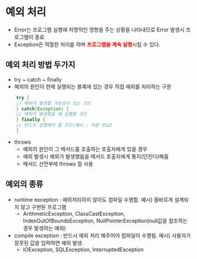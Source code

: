 # 예외 처리
- Error는 프로그램 실행에 치명적인 영향을 주는 상황을 나타내므로 Error 발생시 프로그램이 종료
- Exception은 적절한 처리를 하며 <b style="color:red;">프로그램을 계속 실행</b>시킬 수 있다.

## 예외 처리 방법 두가지
- try ~ catch ~ finally
 - 예외의 원인이 현재 실행되는 블록에 있는 경우 직접 예외를 처리하는 구문
``` java
    try {
    // 예외가 발생할 가능성이 있는 코드
    } catch(Exception) {
    // 예외가 발생했을 때 실행할 코드
    } finally {
    // 반드시 실행해야 할 코드(예시 : 자원 반납)
    }
```

- throws
  - 예외의 원인이 그 메서드를 호출하는 호출자에게 있을 경우 
  - 예외 발생시 예외가 발생했음을 메서드 호출자에게 통지(던진다)해줌
  - 메서드 선언부에 throws 절 사용
## 예외의 종류
- runtime exception : 예외처리하지 않아도 컴파일 수행함. 예시) 올바르게 설계되지 않고 구현된 프로그램
  - ArithmeticException, ClassCastException, IndexOutOfBoundsException, NullPointerException(null값을 참조하는 경우 발생하는 예외) 
- compile exception : 반드시 예외 처리 해주어야 컴파일이 수행됨. 예시) 사용자가 잘못된 값을 입력하면 예외 발생.
  - IOException, SQLException, InterruptedException 